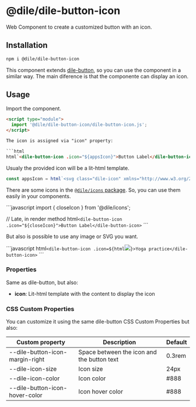 # @dile/dile-button-icon

Web Component to create a customized button with an icon.

## Installation
```bash
npm i @dile/dile-button-icon
```

This component extends [dile-button](https://github.com/Polydile/dile-components/tree/master/packages/dile-button), so you can use the component in a similar way. The main diference is that the componente can display an icon. 

## Usage

Import the component.

```html
<script type="module">
  import '@dile/dile-button-icon/dile-button-icon.js';
</script>

The icon is assigned via "icon" property:

```html
html`<dile-button-icon .icon="${appsIcon}">Button Label</dile-button-icon>`
```

Usualy the provided icon will be a lit-html template.

```javascript
const appsIcon = html`<svg class="dile-icon" xmlns="http://www.w3.org/2000/svg" height="24px" viewBox="0 0 24 24" width="24px" fill="#000000"><path d="M0 0h24v24H0z" fill="none"/><path d="M4 8h4V4H4v4zm6 12h4v-4h-4v4zm-6 0h4v-4H4v4zm0-6h4v-4H4v4zm6 0h4v-4h-4v4zm6-10v4h4V4h-4zm-6 4h4V4h-4v4zm6 6h4v-4h-4v4zm0 6h4v-4h-4v4z"/></svg>`;
```

There are some icons in the [```@dile/icons``` package](https://github.com/Polydile/dile-components/tree/master/packages/icons). So, you can use them easily in your components.

´´´javascript
import { closeIcon } from '@dile/icons';

// Late, in render method
html`<dile-button-icon .icon="${closeIcon}">Button Label</dile-button-icon>`
´´´

But also is possible to use any image or SVG you want.

´´´javascript
html`<dile-button-icon .icon=${html`<img src="./images/loto.png">`}>Yoga practice</dile-button-icon>`
´´´

### Properties

Same as dile-button, but also:

- **icon**: Lit-html template with the content to display the icon

### CSS Custom Properties

You can customize it using the same dile-button CSS Custom Properties but also:

Custom property | Description | Default
----------------|-------------|---------
--dile-button-icon-margin-right | Space between the icon and the button text | 0.3rem
--dile-icon-size | Icon size | 24px
--dile-icon-color | Icon color | #888
--dile-button-icon-hover-color | Icon hover color | #888

